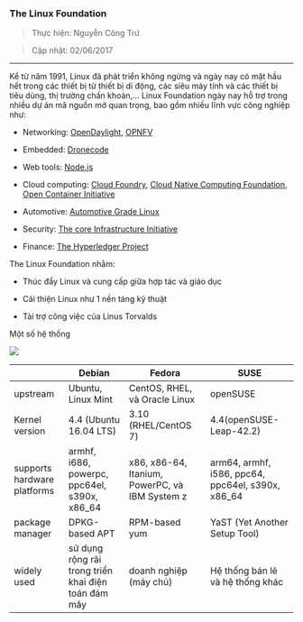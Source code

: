 
### The Linux Foundation

> Thực hiện: Nguyễn Công Trứ

> Cập nhật: 02/06/2017

***

Kể từ năm 1991, Linux đã phát triển không ngừng và ngày nay có mặt hầu hết trong các thiết bị từ thiết bị di động, các siêu máy tính và các thiết bị tiêu dùng, thị trường chấn khoán,... Linux Foundation ngày nay hỗ trợ trong nhiều dự án mã nguồn mở quan trọng, bao gồm nhiều lĩnh vực công nghiệp như:

- Networking: [OpenDaylight](https://www.opendaylight.org/), [OPNFV](https://www.opnfv.org/)

- Embedded: [Dronecode](https://www.dronecode.org/)

- Web tools: [Node.js](https://nodejs.org/en/)

- Cloud computing: [Cloud Foundry](https://www.cloudfoundry.org/), [Cloud Native Computing Foundation](https://cncf.io/), [Open Container Initiative](https://www.opencontainers.org/)

- Automotive: [Automotive Grade Linux](https://www.opencontainers.org/)

- Security: [The core Infrastructure Initiative](https://www.coreinfrastructure.org/)

- Finance: [The Hyperledger Project](https://www.hyperledger.org/)

The Linux Foundation nhằm:

- Thúc đẩy Linux và cung cấp giữa hợp tác và giáo dục

- Cải thiện Linux như 1 nền tảng kỹ thuật

- Tài trợ công việc của Linus Torvalds

Một số hệ thống

![](/home/sins/MEGA/sysadmin_level1/Task43_Linux_Course_01_LFS101/Chapter_01/Images/1.png)

||Debian|Fedora|SUSE|
|---|---|---|---|
|upstream|Ubuntu, Linux Mint|CentOS, RHEL, và Oracle Linux|openSUSE|
|Kernel version|4.4 (Ubuntu 16.04 LTS)|3.10 (RHEL/CentOS 7)|4.4(openSUSE-Leap-42.2)|
|supports hardware platforms|armhf, i686, powerpc, ppc64el, s390x, x86_64|x86, x86-64, Itanium, PowerPC, và IBM System z|arm64, armhf, i586, ppc64, ppc64el, s390x, x86_64|
|package manager|DPKG-based APT|RPM-based yum|YaST (Yet Another Setup Tool)|
|widely used|sử dụng rộng rãi trong triển khai điện toán đám mây|doanh nghiệp (máy chủ)|Hệ thống bán lẽ và hệ thống khác|
